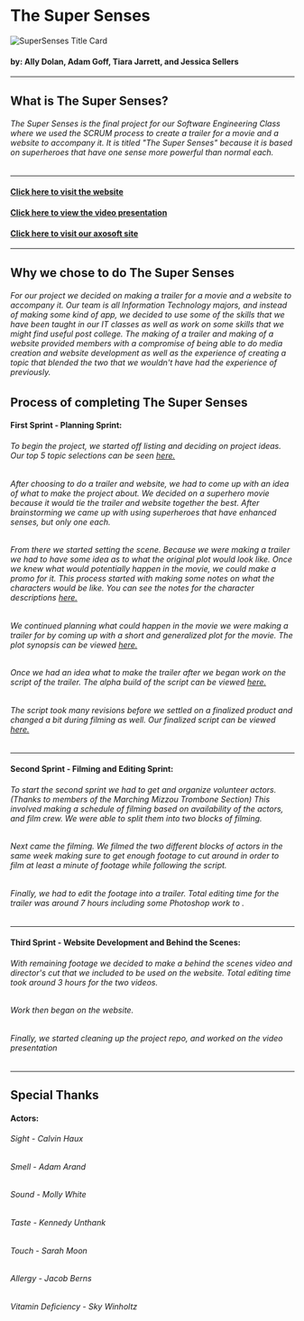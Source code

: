 # The Super Senses

![SuperSenses Title Card](SuperTitle.png)

#### by: Ally Dolan, Adam Goff, Tiara Jarrett, and Jessica Sellers
---

## What is The Super Senses?

###### The Super Senses is the final project for our Software Engineering Class where we used the SCRUM process to create a trailer for a movie and a website to accompany it. It is titled "The Super Senses" because it is based on superheroes that have one sense more powerful than normal each.
---

#### [Click here to visit the website](http://ec2-54-91-111-24.compute-1.amazonaws.com/SuperSenses/supersenses.html)

#### [Click here to view the video presentation]()

#### [Click here to visit our axosoft site](https://tjk9b.axosoft.com/?version=full)
---

## Why we chose to do The Super Senses

###### For our project we decided on making a trailer for a movie and a website to accompany it. Our team is all Information Technology majors, and instead of making some kind of app, we decided to use some of the skills that we have been taught in our IT classes as well as work on some skills that we might find useful post college. The making of a trailer and making of a website provided members with a compromise of being able to do media creation and website development as well as the experience of creating a topic that blended the two that we wouldn't have had the experience of previously.

## Process of completing The Super Senses

#### First Sprint - Planning Sprint:

###### To begin the project, we started off listing and deciding on project ideas. Our top 5 topic selections can be seen [here.](ideas.md) 

###### After choosing to do a trailer and website, we had to come up with an idea of what to make the project about. We decided on a superhero movie because it would tie the trailer and website together the best. After brainstorming we came up with using superheroes that have enhanced senses, but only one each.

###### From there we started setting the scene. Because we were making a trailer we had to have some idea as to what the original plot would look like. Once we knew what would potentially happen in the movie, we could make a promo for it. This process started with making some notes on what the characters would be like. You can see the notes for the character descriptions [here.](charactersDescription.md)

###### We continued planning what could happen in the movie we were making a trailer for by coming up with a short and generalized plot for the movie. The plot synopsis can be viewed [here.](plotLine.md)

###### Once we had an idea what to make the trailer after we began work on the script of the trailer. The alpha build of the script can be viewed [here.](InitialScript.md)

###### The script took many revisions before we settled on a finalized product and changed a bit during filming as well. Our finalized script can be viewed [here.](FinalScript.md)

---

#### Second Sprint - Filming and Editing Sprint:

###### To start the second sprint we had to get and organize volunteer actors. (Thanks to members of the Marching Mizzou Trombone Section) This involved making a schedule of filming based on availability of the actors, and film crew. We were able to split them into two blocks of filming.

###### Next came the filming. We filmed the two different blocks of actors in the same week making sure to get enough footage to cut around in order to film at least a minute of footage while following the script.

###### Finally, we had to edit the footage into a trailer. Total editing time for the trailer was around 7 hours including some Photoshop work to .

---

#### Third Sprint - Website Development and Behind the Scenes:

###### With remaining footage we decided to make a behind the scenes video and director's cut that we included to be used on the website. Total editing time took around 3 hours for the two videos.

###### Work then began on the website.

###### Finally, we started cleaning up the project repo, and worked on the video presentation

---

## Special Thanks

#### Actors:

###### Sight - Calvin Haux
###### Smell - Adam Arand
###### Sound - Molly White
###### Taste - Kennedy Unthank
###### Touch - Sarah Moon
###### Allergy - Jacob Berns
###### Vitamin Deficiency - Sky Winholtz

